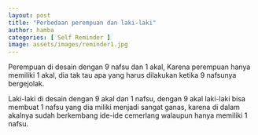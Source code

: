 ```yaml
---
layout: post
title: "Perbedaan perempuan dan laki-laki"
author: hamba
categories: [ Self Reminder ]
image: assets/images/reminder1.jpg
---
```


Perempuan di desain dengan 9 nafsu dan 1 akal, Karena perempuan hanya memiliki 1 akal, dia tak tau apa yang harus dilakukan ketika 9 nafsunya bergejolak.

Laki-laki di desain dengan 9 akal dan 1 nafsu, dengan 9 akal laki-laki bisa membuat 1 nafsu yang dia miliki menjadi sangat ganas, karena di dalam akalnya sudah berkembang ide-ide cemerlang walaupun hanya memiliki 1 nafsu.
